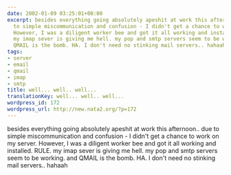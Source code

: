 ```yaml
---
date: 2002-01-09 03:25:01+00:00
excerpt: besides everything going absolutely apeshit at work this afternoon.. due
  to simple miscommunication and confusion - I didn't get a chance to work on my server.
  However, I was a diligent worker bee and got it all working and installed. RULE.
  my imap sever is giving me hell. my pop and smtp servers seem to be working. and
  QMAIL is the bomb. HA. I don't need no stinking mail servers.. hahaah
tags:
- server
- email
- qmail
- imap
- smtp
title: well... well.. well...
translationKey: well... well.. well...
wordpress_id: 172
wordpress_url: http://new.nata2.org/?p=172
---
```


besides everything going absolutely apeshit at work this afternoon.. due to simple miscommunication and confusion - I didn't get a chance to work on my server. However, I was a diligent worker bee and got it all working and installed. RULE. my imap sever is giving me hell. my pop and smtp servers seem to be working. and QMAIL is the bomb. HA. I don't need no stinking mail servers.. hahaah